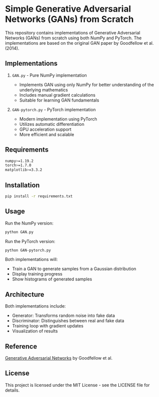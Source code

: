 # Simple Generative Adversarial Networks (GANs) from Scratch

This repository contains implementations of Generative Adversarial Networks (GANs) from scratch using both NumPy and PyTorch. The implementations are based on the original GAN paper by Goodfellow et al. (2014).

## Implementations

1. `GAN.py` - Pure NumPy implementation
   - Implements GAN using only NumPy for better understanding of the underlying mathematics
   - Includes manual gradient calculations
   - Suitable for learning GAN fundamentals

2. `GAN-pytorch.py` - PyTorch implementation
   - Modern implementation using PyTorch
   - Utilizes automatic differentiation
   - GPU acceleration support
   - More efficient and scalable

## Requirements

```bash
numpy>=1.19.2
torch>=1.7.0
matplotlib>=3.3.2
```

## Installation

```bash
pip install -r requirements.txt
```

## Usage

Run the NumPy version:
```bash
python GAN.py
```

Run the PyTorch version:
```bash
python GAN-pytorch.py
```

Both implementations will:
- Train a GAN to generate samples from a Gaussian distribution
- Display training progress
- Show histograms of generated samples

## Architecture

Both implementations include:
- Generator: Transforms random noise into fake data
- Discriminator: Distinguishes between real and fake data
- Training loop with gradient updates
- Visualization of results

## Reference

[Generative Adversarial Networks](https://arxiv.org/abs/1406.2661) by Goodfellow et al.

## License

This project is licensed under the MIT License - see the LICENSE file for details.

